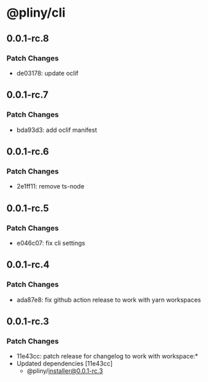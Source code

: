 # @pliny/cli

## 0.0.1-rc.8

### Patch Changes

- de03178: update oclif

## 0.0.1-rc.7

### Patch Changes

- bda93d3: add oclif manifest

## 0.0.1-rc.6

### Patch Changes

- 2e1ff11: remove ts-node

## 0.0.1-rc.5

### Patch Changes

- e046c07: fix cli settings

## 0.0.1-rc.4

### Patch Changes

- ada87e8: fix github action release to work with yarn workspaces

## 0.0.1-rc.3

### Patch Changes

- 11e43cc: patch release for changelog to work with workspace:\*
- Updated dependencies [11e43cc]
  - @pliny/installer@0.0.1-rc.3

